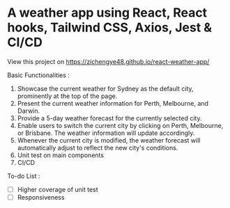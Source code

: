 # A weather app using React, React hooks, Tailwind CSS, Axios, Jest & CI/CD

View this project on https://zichengye48.github.io/react-weather-app/

Basic Functionalities : 
1. Showcase the current weather for Sydney as the default city, prominently at the top of the page.
2. Present the current weather information for Perth, Melbourne, and Darwin.
3. Provide a 5-day weather forecast for the currently selected city.
4. Enable users to switch the current city by clicking on Perth, Melbourne, or Brisbane. The weather information will update accordingly.
5. Whenever the current city is modified, the weather forecast will automatically adjust to reflect the new city's conditions.
6. Unit test on main components
7. CI/CD


To-do List :
- [ ] Higher coverage of unit test
- [ ] Responsiveness
